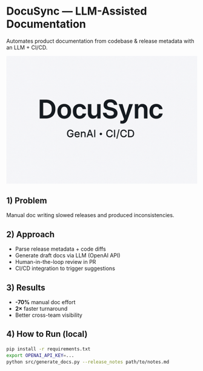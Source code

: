 # DocuSync — LLM-Assisted Documentation
Automates product documentation from codebase & release metadata with an LLM + CI/CD.

![<ALT TEXT GOES HERE>](./reports/figures/docusync_og.png)

## 1) Problem
Manual doc writing slowed releases and produced inconsistencies.

## 2) Approach
- Parse release metadata + code diffs
- Generate draft docs via LLM (OpenAI API)
- Human-in-the-loop review in PR
- CI/CD integration to trigger suggestions

## 3) Results
- **-70%** manual doc effort
- **2×** faster turnaround
- Better cross-team visibility

## 4) How to Run (local)
```bash
pip install -r requirements.txt
export OPENAI_API_KEY=...
python src/generate_docs.py --release_notes path/to/notes.md


